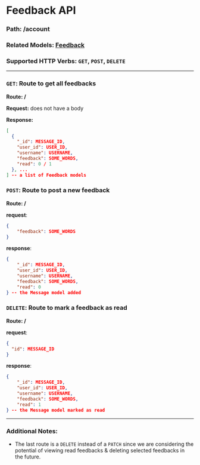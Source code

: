 # Feedback API
### Path: /account
### Related Models: [Feedback](../models/feedback.js)
### Supported HTTP Verbs: ```GET```, ```POST```, ```DELETE```
---
### ```GET```: Route to get all feedbacks
**Route: /**

**Request:** does not have a body

**Response:**
```json
[
  {
    "_id": MESSAGE_ID,
    "user_id": USER_ID,
    "username": USERNAME,
    "feedback": SOME_WORDS,
    "read": 0 / 1
  }, ...
] -- a list of Feedback models
```

### ```POST```: Route to post a new feedback
**Route: /**

**request**:
```json
{
    "feedback": SOME_WORDS
}
```

**response**:
```json
{
    "_id": MESSAGE_ID,
    "user_id": USER_ID,
    "username": USERNAME,
    "feedback": SOME_WORDS,
    "read": 0
} -- the Message model added
```

### ```DELETE```: Route to mark a feedback as read
**Route: /**

**request**:
```json
{
  "id": MESSAGE_ID
}
```

**response**:
```json
{
    "_id": MESSAGE_ID,
    "user_id": USER_ID,
    "username": USERNAME,
    "feedback": SOME_WORDS,
    "read": 1
} -- the Message model marked as read
```

---
### Additional Notes:
- The last route is a ```DELETE``` instead of a ```PATCH``` since we are considering the potential of viewing read feedbacks & deleting selected feedbacks in the future. 